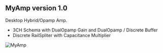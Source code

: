 ## MyAmp version 1.0

Desktop Hybrid/Opamp Amp.

- 3CH Schema with DualOpamp Gain and DualOpamp / Discrete Buffer
- Discrete RailSpliter with Capacitance Multiplier

![MyAmp](https://user-images.githubusercontent.com/39829640/140469319-89a805db-bfce-49b6-8a58-44b627048c03.png)